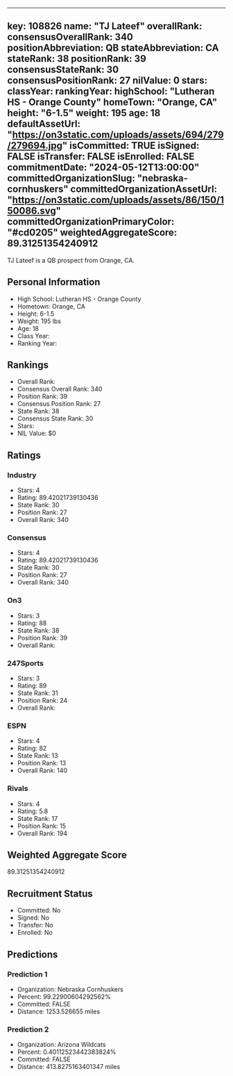 ---
  key: 108826
  name: "TJ Lateef"
  overallRank: 
  consensusOverallRank: 340
  positionAbbreviation: QB
  stateAbbreviation: CA
  stateRank: 38
  positionRank: 39
  consensusStateRank: 30
  consensusPositionRank: 27
  nilValue: 0
  stars: 
  classYear: 
  rankingYear: 
  highSchool: "Lutheran HS - Orange County"
  homeTown: "Orange, CA"
  height: "6-1.5"
  weight: 195
  age: 18
  defaultAssetUrl: "https://on3static.com/uploads/assets/694/279/279694.jpg"
  isCommitted: TRUE
  isSigned: FALSE
  isTransfer: FALSE
  isEnrolled: FALSE
  commitmentDate: "2024-05-12T13:00:00"
  committedOrganizationSlug: "nebraska-cornhuskers"
  committedOrganizationAssetUrl: "https://on3static.com/uploads/assets/86/150/150086.svg"
  committedOrganizationPrimaryColor: "#cd0205"
  weightedAggregateScore: 89.31251354240912
  ---
  
  TJ Lateef is a QB prospect from Orange, CA.
  
  ## Personal Information
  - High School: Lutheran HS - Orange County
  - Hometown: Orange, CA
  - Height: 6-1.5
  - Weight: 195 lbs
  - Age: 18
  - Class Year: 
  - Ranking Year: 
  
  ## Rankings
  - Overall Rank: 
  - Consensus Overall Rank: 340
  - Position Rank: 39
  - Consensus Position Rank: 27
  - State Rank: 38
  - Consensus State Rank: 30
  - Stars: 
  - NIL Value: $0
  
  ## Ratings
  
  ### Industry
  - Stars: 4
  - Rating: 89.42021739130436
  - State Rank: 30
  - Position Rank: 27
  - Overall Rank: 340
  
  ### Consensus
  - Stars: 4
  - Rating: 89.42021739130436
  - State Rank: 30
  - Position Rank: 27
  - Overall Rank: 340
  
  ### On3
  - Stars: 3
  - Rating: 88
  - State Rank: 38
  - Position Rank: 39
  - Overall Rank: 
  
  ### 247Sports
  - Stars: 3
  - Rating: 89
  - State Rank: 31
  - Position Rank: 24
  - Overall Rank: 
  
  ### ESPN
  - Stars: 4
  - Rating: 82
  - State Rank: 13
  - Position Rank: 13
  - Overall Rank: 140
  
  ### Rivals
  - Stars: 4
  - Rating: 5.8
  - State Rank: 17
  - Position Rank: 15
  - Overall Rank: 194
  
  ## Weighted Aggregate Score
  89.31251354240912
  
  ## Recruitment Status
  - Committed: No
  - Signed: No
  - Transfer: No
  - Enrolled: No
  
  
  
  ## Predictions
  
  ### Prediction 1
  - Organization: Nebraska Cornhuskers
  - Percent: 99.22900604292562%
  - Committed: FALSE
  - Distance: 1253.526655 miles
  
  ### Prediction 2
  - Organization: Arizona Wildcats
  - Percent: 0.40112523442383824%
  - Committed: FALSE
  - Distance: 413.8275163401347 miles
  